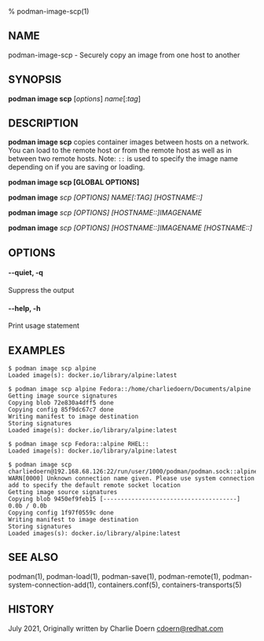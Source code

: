 % podman-image-scp(1)

## NAME
podman-image-scp - Securely copy an image from one host to another

## SYNOPSIS
**podman image scp** [*options*] *name*[:*tag*]

## DESCRIPTION
**podman image scp** copies container images between hosts on a network. You can load to the remote host or from the remote host as well as in between two remote hosts.
Note: `::` is used to specify the image name depending on if you are saving or loading.

**podman image scp [GLOBAL OPTIONS]**

**podman image** *scp [OPTIONS] NAME[:TAG] [HOSTNAME::]*

**podman image** *scp [OPTIONS] [HOSTNAME::]IMAGENAME*

**podman image** *scp [OPTIONS] [HOSTNAME::]IMAGENAME [HOSTNAME::]*

## OPTIONS

#### **--quiet**, **-q**

Suppress the output

#### **--help**, **-h**

Print usage statement

## EXAMPLES


```
$ podman image scp alpine
Loaded image(s): docker.io/library/alpine:latest
```

```
$ podman image scp alpine Fedora::/home/charliedoern/Documents/alpine
Getting image source signatures
Copying blob 72e830a4dff5 done
Copying config 85f9dc67c7 done
Writing manifest to image destination
Storing signatures
Loaded image(s): docker.io/library/alpine:latest
```

```
$ podman image scp Fedora::alpine RHEL::
Loaded image(s): docker.io/library/alpine:latest
```

```
$ podman image scp charliedoern@192.168.68.126:22/run/user/1000/podman/podman.sock::alpine
WARN[0000] Unknown connection name given. Please use system connection add to specify the default remote socket location
Getting image source signatures
Copying blob 9450ef9feb15 [--------------------------------------] 0.0b / 0.0b
Copying config 1f97f0559c done
Writing manifest to image destination
Storing signatures
Loaded images(s): docker.io/library/alpine:latest
```

## SEE ALSO
podman(1), podman-load(1), podman-save(1), podman-remote(1), podman-system-connection-add(1), containers.conf(5), containers-transports(5)

## HISTORY
July 2021, Originally written by Charlie Doern <cdoern@redhat.com>
